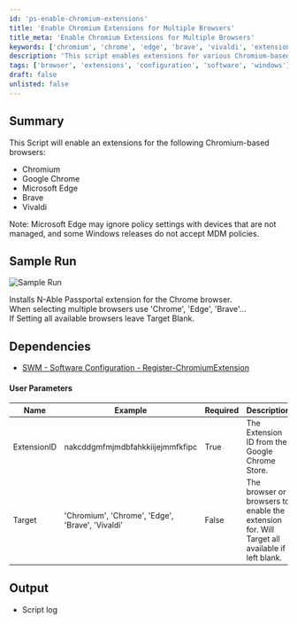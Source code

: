 ```yaml
---
id: 'ps-enable-chromium-extensions'
title: 'Enable Chromium Extensions for Multiple Browsers'
title_meta: 'Enable Chromium Extensions for Multiple Browsers'
keywords: ['chromium', 'chrome', 'edge', 'brave', 'vivaldi', 'extensions', 'policy']
description: 'This script enables extensions for various Chromium-based browsers including Google Chrome, Microsoft Edge, Brave, and Vivaldi. It provides options for targeting specific browsers or all available browsers while considering policy settings and dependencies.'
tags: ['browser', 'extensions', 'configuration', 'software', 'windows']
draft: false
unlisted: false
---
```

## Summary

This Script will enable an extensions for the following Chromium-based browsers:

- Chromium
- Google Chrome
- Microsoft Edge
- Brave
- Vivaldi

Note: Microsoft Edge may ignore policy settings with devices that are not managed, and some Windows releases do not accept MDM policies.

## Sample Run

![Sample Run](..\..\..\static\img\Register---ChromiumExtension\image_1.png)

Installs N-Able Passportal extension for the Chrome browser.  
When selecting multiple browsers use 'Chrome', 'Edge', 'Brave'...  
If Setting all available browsers leave Target Blank.

## Dependencies

- [SWM - Software Configuration - Register-ChromiumExtension](https://proval.itglue.com/DOC-5078775-10372099)

#### User Parameters

| Name        | Example                                      | Required | Description                                         |
|-------------|----------------------------------------------|----------|-----------------------------------------------------|
| ExtensionID | nakcddgmfmjmdbfahkkiijejmmfkfipc            | True     | The Extension ID from the Google Chrome Store.      |
| Target      | 'Chromium', 'Chrome', 'Edge', 'Brave', 'Vivaldi' | False    | The browser or browsers to enable the extension for. Will Target all available if left blank. |

## Output

- Script log


